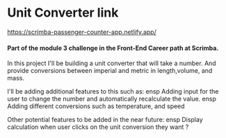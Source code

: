# Unit Converter link

https://scrimba-passenger-counter-app.netlify.app/

#### Part of the module 3 challenge in the Front-End Career path at Scrimba.

In this project I'll be building a unit converter that will take a number. And provide conversions between imperial and metric in length,volume, and mass.

I'll be adding additional features to this such as:
ensp Adding input for the user to change the number and automatically recalculate the value.
ensp Adding different conversions such as temperature, and speed

Other potential features to be added in the near future:
ensp Display calculation when user clicks on the unit conversion they want ?
